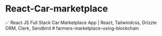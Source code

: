 # React-Car-marketplace
✅ React JS Full Stack Car Marketplace App | React, Tailwindcss, Drizzle ORM, Clerk, Sendbird
#   f a r m e r s - m a r k e t p l a c e - u s i n g - b l o c k c h a i n  
 
